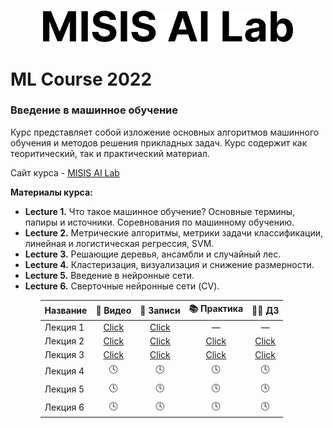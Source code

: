 <p align="center">
    <br>
    <img src="img/MISISAILab.png" width="400"/>
    <br>
<p>
<h1>ML Course 2022</h1>
<h3>Введение в машинное обучение</h3>
Курс представляет собой изложение основных алгоритмов машинного обучения и методов решения прикладных задач. Курс содержит как теоритический, так и практический материал.

Сайт курса  - [MISIS AI Lab](https://misisailab.github.io/docs/)

<b>Материалы курса:</b>
<!-- [📄 Записи](./MATERIALS/Lecture_1/lecture1-misisailab.pdf)  -->
<ul>
    <li><b>Lecture 1.</b> Что такое машинное обучение? Основные термины, папиры и источники. Соревнования по машинному обучению.  <br>
    </li>
    <li><b>Lecture 2.</b> Метрические алгоритмы, метрики задачи классификации, линейная и логистическая регрессия, SVM. <br>
    </li>
    <li><b>Lecture 3.</b> Решающие деревья, ансамбли и случайный лес. <br>
    </li>
    <li><b>Lecture 4.</b> Кластеризация, визуализация и снижение размерности. <br></li>
    <li><b>Lecture 5.</b> Введение в нейронные сети. <br></li>
    <li><b>Lecture 6.</b> Сверточные нейронные сети (CV). <br></li>
<ul>

<p></p>

|  Название  |  📼 Видео |  📝 Записи  |📚 Практика|🧑‍💻 ДЗ|
|------------|------------|-------------|-------------|-------------|
| Лекция 1   |<div align="center"><a align="center" href="https://drive.google.com/file/d/1cuyt3deAnL8jWqNuCMNMQjbom5CivphH/view?usp=sharing">Click</a></div>|<div align="center"><a align="center" href="./MATERIALS/Lecture_1/lecture1-misisailab.pdf">Click</a></div>|<div align="center">—</div>|<div align="center">—</div>|
| Лекция 2   | <div align="center"><a align="center" href="https://drive.google.com/file/d/1_tHdRpz8n0FUAfKyf1rN_Vs_Re-G8FnV/view?usp=sharing">Click</a></div>|<div align="center"><a align="center" href="./MATERIALS/Lecture_2/lecture2-misisailab.pdf">Click</a></div>|<div align="center"><a href="./MATERIALS/Lecture_2/seminar2.ipynb">Click</a></div>|<div align="center"><a href="./MATERIALS/Lecture_2/homework2.ipynb">Click</a></div>|
| Лекция 3   | <div align="center"><a href="https://drive.google.com/file/d/1_6YoHDvK7P-NBoJ_G30CfrlR0fUr2T08/view?usp=share_link">Click</a><div>|<div align="center"><a align="center" href="./MATERIALS/Lecture_3/lecture3-misisailab.pdf">Click</a></div>|<div align="center"><a href="./MATERIALS/Lecture_3/seminar3.ipynb">Click</a></div>|<div align="center"> <a href="./MATERIALS/Lecture_3/homework3.ipynb">Click</a></div>|
| Лекция 4   |<div align="center">🕓</div>|<div align="center">🕓</div>|<div align="center">🕓</div>|<div align="center">🕓</div>|
| Лекция 5   |<div align="center">🕓</div>|<div align="center">🕓</div>|<div align="center">🕓</div>|<div align="center">🕓</div>|
| Лекция 6   |<div align="center">🕓</div>|<div align="center">🕓</div>|<div align="center">🕓</div>|<div align="center">🕓</div>|

